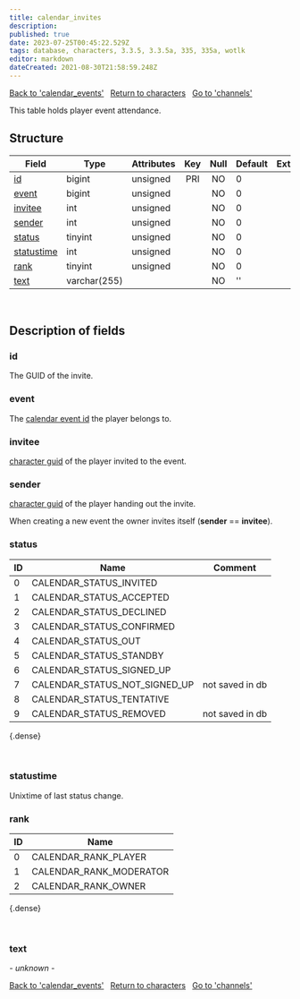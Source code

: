 ```yaml
---
title: calendar_invites
description: 
published: true
date: 2023-07-25T00:45:22.529Z
tags: database, characters, 3.3.5, 3.3.5a, 335, 335a, wotlk
editor: markdown
dateCreated: 2021-08-30T21:58:59.248Z
---
```


<a href="https://trinitycore.info/en/database/335/characters/calendar_events" class="mt-5 v-btn v-btn--depressed v-btn--flat v-btn--outlined theme--light v-size--default darkblue--text text--lighten-3"><span class="v-btn__content"><i aria-hidden="true" class="v-icon notranslate v-icon--left mdi mdi-arrow-left theme--light"></i><span>Back to 'calendar_events'</span></span></a>&nbsp;&nbsp;&nbsp;<a href="https://trinitycore.info/en/database/335/characters/home" class="mt-5 v-btn v-btn--depressed v-btn--flat v-btn--outlined theme--light v-size--default darkblue--text text--lighten-3"><span class="v-btn__content"><i aria-hidden="true" class="v-icon notranslate v-icon--left mdi mdi-home-outline theme--light"></i><span>Return to characters</span></span></a>&nbsp;&nbsp;&nbsp;<a href="https://trinitycore.info/en/database/335/characters/channels" class="mt-5 v-btn v-btn--depressed v-btn--flat v-btn--outlined theme--light v-size--default darkblue--text text--lighten-3"><span class="v-btn__content"><span>Go to 'channels'</span><i aria-hidden="true" class="v-icon notranslate v-icon--right mdi mdi-arrow-right theme--light"></i></span></a>

This table holds player event attendance.

## Structure

| Field | Type | Attributes | Key | Null | Default | Extra | Comment |
| --- | --- | --- | :---: | :---: | --- | --- | --- |
| [id](#id) | bigint | unsigned | PRI | NO | 0 |  |  |
| [event](#event) | bigint | unsigned |  | NO | 0 |  |  |
| [invitee](#invitee) | int | unsigned |  | NO | 0 |  |  |
| [sender](#sender) | int | unsigned |  | NO | 0 |  |  |
| [status](#status) | tinyint | unsigned |  | NO | 0 |  |  |
| [statustime](#statustime) | int | unsigned |  | NO | 0 |  |  |
| [rank](#rank) | tinyint | unsigned |  | NO | 0 |  |  |
| [text](#text) | varchar(255) |  |  | NO | '' |  |  |
&nbsp;
## Description of fields

### id
The GUID of the invite.
&nbsp;

### event
The [calendar event id](../characters/calendar_events#id) the player belongs to.
&nbsp;

### invitee
[character guid](../characters/characters#guid) of the player invited to the event.
&nbsp;

### sender
[character guid](../characters/characters#guid) of the player handing out the invite.

When creating a new event the owner invites itself (**sender** == **invitee**).
&nbsp;

### status
| ID | Name | Comment |
|----|------|---------|
| 0 | CALENDAR_STATUS_INVITED |  |
| 1 | CALENDAR_STATUS_ACCEPTED |  |
| 2 | CALENDAR_STATUS_DECLINED |  |
| 3 | CALENDAR_STATUS_CONFIRMED |  |
| 4 | CALENDAR_STATUS_OUT |  |
| 5 | CALENDAR_STATUS_STANDBY |  |
| 6 | CALENDAR_STATUS_SIGNED_UP |  |
| 7 | CALENDAR_STATUS_NOT_SIGNED_UP | not saved in db |
| 8 | CALENDAR_STATUS_TENTATIVE |  |
| 9 | CALENDAR_STATUS_REMOVED | not saved in db |
{.dense}

&nbsp;

### statustime
Unixtime of last status change.
&nbsp;

### rank
| ID | Name |
|----|------|
| 0 | CALENDAR_RANK_PLAYER |
| 1 | CALENDAR_RANK_MODERATOR |
| 2 | CALENDAR_RANK_OWNER |
{.dense}

&nbsp;

### text
*- unknown -*
&nbsp;

<a href="https://trinitycore.info/en/database/335/characters/calendar_events" class="mt-5 v-btn v-btn--depressed v-btn--flat v-btn--outlined theme--light v-size--default darkblue--text text--lighten-3"><span class="v-btn__content"><i aria-hidden="true" class="v-icon notranslate v-icon--left mdi mdi-arrow-left theme--light"></i><span>Back to 'calendar_events'</span></span></a>&nbsp;&nbsp;&nbsp;<a href="https://trinitycore.info/en/database/335/characters/home" class="mt-5 v-btn v-btn--depressed v-btn--flat v-btn--outlined theme--light v-size--default darkblue--text text--lighten-3"><span class="v-btn__content"><i aria-hidden="true" class="v-icon notranslate v-icon--left mdi mdi-home-outline theme--light"></i><span>Return to characters</span></span></a>&nbsp;&nbsp;&nbsp;<a href="https://trinitycore.info/en/database/335/characters/channels" class="mt-5 v-btn v-btn--depressed v-btn--flat v-btn--outlined theme--light v-size--default darkblue--text text--lighten-3"><span class="v-btn__content"><span>Go to 'channels'</span><i aria-hidden="true" class="v-icon notranslate v-icon--right mdi mdi-arrow-right theme--light"></i></span></a>
